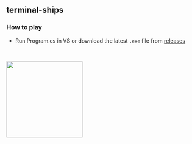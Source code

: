 ## terminal-ships

### How to play
 - Run Program.cs in VS or download the latest `.exe` file from [releases](https://github.com/MP3Martin/terminal-ships/releases/latest)

<br>

<a href="#/"><img src="https://github.com/MP3Martin/terminal-ships/assets/60501493/19f38cfb-40ea-4847-be3f-d83294b6fc63" style="width:200px;" /></a>
